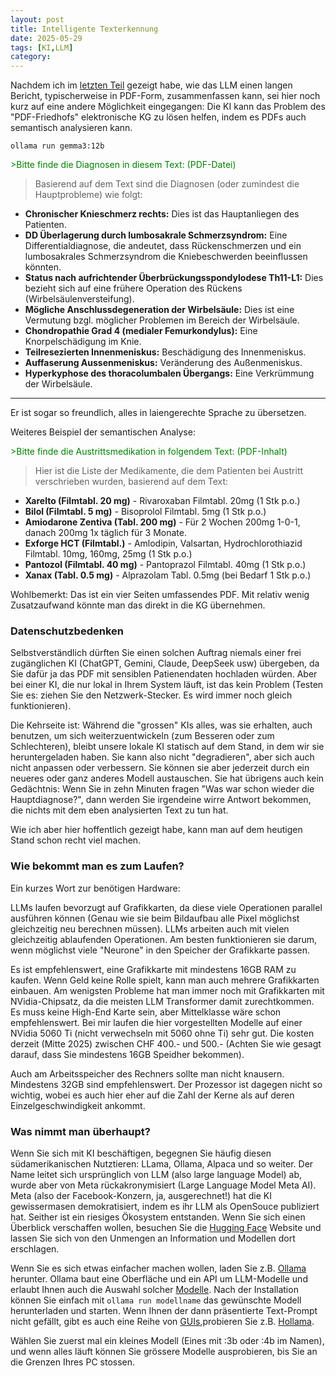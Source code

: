 ```yaml
---
layout: post
title: Intelligente Texterkennung
date: 2025-05-29
tags: [KI,LLM]
category: 
---
```


Nachdem ich im [letzten Teil](/2025/05/LLM3) gezeigt habe, wie das LLM einen langen Bericht, typischerweise in PDF-Form, zusammenfassen kann, sei hier noch kurz auf eine andere Möglichkeit eingegangen: Die KI kann das Problem des "PDF-Friedhofs" elektronische KG zu lösen helfen, indem es PDFs auch semantisch analysieren kann.

`ollama run gemma3:12b`

<span style="color:green">&gt;Bitte finde die Diagnosen in diesem Text: (PDF-Datei)</span>

> Basierend auf dem Text sind die Diagnosen (oder zumindest die Hauptprobleme) wie folgt:
*   **Chronischer Knieschmerz rechts:** Dies ist das Hauptanliegen des Patienten.
*   **DD Überlagerung durch lumbosakrale Schmerzsyndrom:** Eine Differentialdiagnose, die andeutet, dass Rückenschmerzen und ein lumbosakrales Schmerzsyndrom 
die Kniebeschwerden beeinflussen könnten.
*   **Status nach aufrichtender Überbrückungsspondylodese Th11-L1:** Dies bezieht sich auf eine frühere Operation des Rückens (Wirbelsäulenversteifung).
*   **Mögliche Anschlussdegeneration der Wirbelsäule:** Dies ist eine Vermutung bzgl. möglicher Problemen im Bereich der Wirbelsäule.
*   **Chondropathie Grad 4 (medialer Femurkondylus):** Eine Knorpelschädigung im Knie.
*   **Teilresezierten Innenmeniskus:** Beschädigung des Innenmeniskus.
*   **Auffaserung Aussenmeniskus:**  Veränderung des Außenmeniskus.
*   **Hyperkyphose des thoracolumbalen Übergangs:** Eine Verkrümmung der Wirbelsäule.


----------------

Er ist sogar so freundlich, alles in laiengerechte Sprache zu übersetzen. 

Weiteres Beispiel der semantischen Analyse:

<span style="color:green">&gt;Bitte finde die Austrittsmedikation in folgendem Text: (PDF-Inhalt)</span>

> Hier ist die Liste der Medikamente, die dem Patienten bei Austritt verschrieben wurden, basierend auf dem Text:
*   **Xarelto (Filmtabl. 20 mg)** - Rivaroxaban Filmtabl. 20mg (1 Stk p.o.)
*   **Bilol (Filmtabl. 5 mg)** - Bisoprolol Filmtabl. 5mg (1 Stk p.o.)
*   **Amiodarone Zentiva (Tabl. 200 mg)** -  Für 2 Wochen 200mg 1-0-1, danach 200mg 1x täglich für 3 Monate.
*   **Exforge HCT (Filmtabl.)** - Amlodipin, Valsartan, Hydrochlorothiazid Filmtabl. 10mg, 160mg, 25mg (1 Stk p.o.)
*   **Pantozol (Filmtabl. 40 mg)** - Pantoprazol Filmtabl. 40mg (1 Stk p.o.)
*   **Xanax (Tabl. 0.5 mg)** - Alprazolam Tabl. 0.5mg (bei Bedarf 1 Stk p.o.)

Wohlbemerkt: Das ist ein vier Seiten umfassendes PDF. Mit relativ wenig Zusatzaufwand könnte man das direkt in die KG übernehmen.

### Datenschutzbedenken

Selbstverständlich dürften Sie einen solchen Auftrag niemals einer frei zugänglichen KI (ChatGPT, Gemini, Claude, DeepSeek usw) übergeben, da Sie dafür ja das PDF mit sensiblen Patienendaten hochladen würden.
Aber bei einer KI, die nur lokal in Ihrem System läuft, ist das kein Problem (Testen Sie es: ziehen Sie den Netzwerk-Stecker. Es wird immer noch gleich funktionieren).

Die Kehrseite ist: Während die "grossen" KIs alles, was sie erhalten, auch benutzen, um sich weiterzuentwickeln (zum Besseren oder zum Schlechteren), bleibt unsere lokale KI statisch auf dem Stand, in dem wir sie heruntergeladen haben.
Sie kann also nicht "degradieren", aber sich auch nicht anpassen oder verbessern. Sie können sie aber jederzeit durch ein neueres oder ganz anderes Modell austauschen. Sie hat übrigens auch kein Gedächtnis: Wenn Sie in zehn Minuten fragen "Was war schon wieder die Hauptdiagnose?", dann werden Sie irgendeine wirre Antwort bekommen, die nichts mit dem eben analysierten Text zu tun hat.

Wie ich aber hier hoffentlich gezeigt habe, kann man auf dem heutigen Stand schon recht viel machen.

### Wie bekommt man es zum Laufen?

Ein kurzes Wort zur benötigen Hardware:

LLMs laufen bevorzugt auf Grafikkarten, da diese viele Operationen parallel ausführen können (Genau wie sie beim Bildaufbau alle Pixel möglichst gleichzeitig neu berechnen müssen). LLMs arbeiten auch mit vielen gleichzeitig ablaufenden Operationen. Am besten funktionieren sie darum, wenn möglichst viele "Neurone" in den Speicher der Grafikkarte passen.

Es ist empfehlenswert, eine Grafikkarte mit mindestens 16GB RAM zu kaufen. Wenn Geld keine Rolle spielt, kann man auch mehrere Grafikkarten einbauen. Am wenigsten Probleme hat man immer noch mit Grafikkarten mit NVidia-Chipsatz, da die meisten LLM Transformer damit zurechtkommen. Es muss keine High-End Karte sein, aber Mittelklasse wäre schon empfehlenswert. Bei mir laufen die hier vorgestellten Modelle auf einer NVidia 5060 Ti (nicht verwechseln mit 5060 ohne Ti) sehr gut. Die kosten derzeit (Mitte 2025) zwischen CHF 400.- und 500.- (Achten Sie wie gesagt darauf, dass Sie mindestens 16GB Speidher bekommen).

Auch am Arbeitsspeicher des Rechners sollte man nicht knausern. Mindestens 32GB sind empfehlenswert. Der Prozessor ist dagegen nicht so wichtig, wobei es auch hier eher auf die Zahl der Kerne als auf deren Einzelgeschwindigkeit ankommt.

### Was nimmt man überhaupt?

Wenn Sie sich mit KI beschäftigen, begegnen Sie häufig diesen südamerikanischen Nutztieren: LLama, Ollama, Alpaca und so weiter. Der Name leitet sich ursprünglich von LLM (also large language Model) ab, wurde aber von Meta rückakronymisiert (Large Language Model Meta AI). Meta (also der Facebook-Konzern, ja, ausgerechnet!) hat die KI gewissermasen demokratisiert, indem es ihr LLM als OpenSouce publiziert hat. Seither ist ein riesiges Ökosystem entstanden.
Wenn Sie sich einen Überblick verschaffen wollen, besuchen Sie die [Hugging Face](https://huggingface.co/) Website und lassen Sie sich von den Unmengen an Information und Modellen dort erschlagen.

Wenn Sie es sich etwas einfacher machen wollen, laden Sie z.B. [Ollama](https://ollama.com/) herunter. Ollama baut eine Oberfläche und ein API um LLM-Modelle und erlaubt Ihnen auch die Auswahl solcher [Modelle](https://ollama.com/library). Nach der Installation können Sie einfach mit `ollama run modellname` das gewünschte Modell herunterladen und starten. Wenn Ihnen der dann präsentierte Text-Prompt nicht gefällt, gibt es auch eine Reihe von [GUIs](https://github.com/ollama/ollama?tab=readme-ov-file#community-integrations),probieren Sie z.B. [Hollama](https://github.com/fmaclen/hollama).

Wählen Sie zuerst mal ein kleines Modell (Eines mit :3b oder :4b im Namen), und wenn alles läuft können Sie grössere Modelle ausprobieren, bis Sie an die Grenzen Ihres PC stossen.
